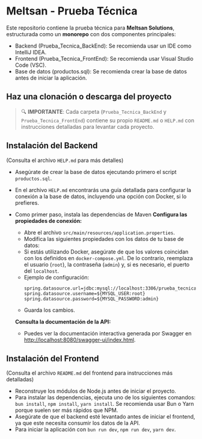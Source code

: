 #  Meltsan - Prueba Técnica

Este repositorio contiene la prueba técnica para **Meltsan Solutions**, estructurada como un **monorepo** con dos componentes principales:

- Backend (Prueba_Tecnica_BackEnd): Se recomienda usar un IDE como IntelliJ IDEA.
- Frontend (Prueba_Tecnica_FrontEnd): Se recomienda usar Visual Studio Code (VSC).
- Base de datos (productos.sql): Se recomienda crear la base de datos antes de iniciar la aplicación.

## Haz una clonación o descarga del proyecto


> 🔍 **IMPORTANTE**: Cada carpeta (`Prueba_Tecnica_BackEnd` y `Prueba_Tecnica_FrontEnd`) contiene su propio `README.md` o `HELP.md` con instrucciones detalladas para levantar cada proyecto.  


## Instalación del Backend  
(Consulta el archivo `HELP.md` para más detalles)

- Asegúrate de crear la base de datos ejecutando primero el script `productos.sql`.
- En el archivo `HELP.md` encontrarás una guía detallada para configurar la conexión a la base de datos, incluyendo una opción con Docker, si lo prefieres.
- Como primer paso, instala las dependencias de Maven
  **Configura las propiedades de conexión:**
   - Abre el archivo `src/main/resources/application.properties`.
   - Modifica las siguientes propiedades con los datos de tu base de datos:
   - Si estás utilizando Docker, asegúrate de que los valores coincidan con los definidos en `docker-compose.yml`. De lo contrario, reemplaza el usuario (`root`), la contraseña (`admin`) y, si es necesario, el puerto del `localhost`.
   - Ejemplo de configuración:
     ```
     spring.datasource.url=jdbc:mysql://localhost:3306/prueba_tecnica_productos
     spring.datasource.username=${MYSQL_USER:root}
     spring.datasource.password=${MYSQL_PASSWORD:admin}
     ```
   - Guarda los cambios.

  **Consulta la documentación de la API:**
   - Puedes ver la documentación interactiva generada por Swagger en [http://localhost:8080/swagger-ui/index.html](http://localhost:8080/swagger-ui/index.html).


## Instalación del Frontend  
(Consulta el archivo `README.md` del frontend para instrucciones más detalladas)
- Reconstruye los módulos de Node.js antes de iniciar el proyecto.
- Para instalar las dependencias, ejecuta uno de los siguientes comandos: `bun install`, `npm install`, `yarn install`. Se recomienda usar Bun o Yarn porque suelen ser más rápidos que NPM.
- Asegúrate de que el backend esté levantado antes de iniciar el frontend, ya que este necesita consumir los datos de la API.
- Para iniciar la aplicación con `bun run dev`, `npm run dev`, `yarn dev`.
